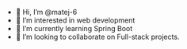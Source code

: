 - 👋 Hi, I’m @matej-6
- 👀 I’m interested in web development
- 🌱 I’m currently learning Spring Boot
- 💞️ I’m looking to collaborate on Full-stack projects.

<!---
matej-6/matej-6 is a ✨ special ✨ repository because its `README.md` (this file) appears on your GitHub profile.
You can click the Preview link to take a look at your changes.
--->
